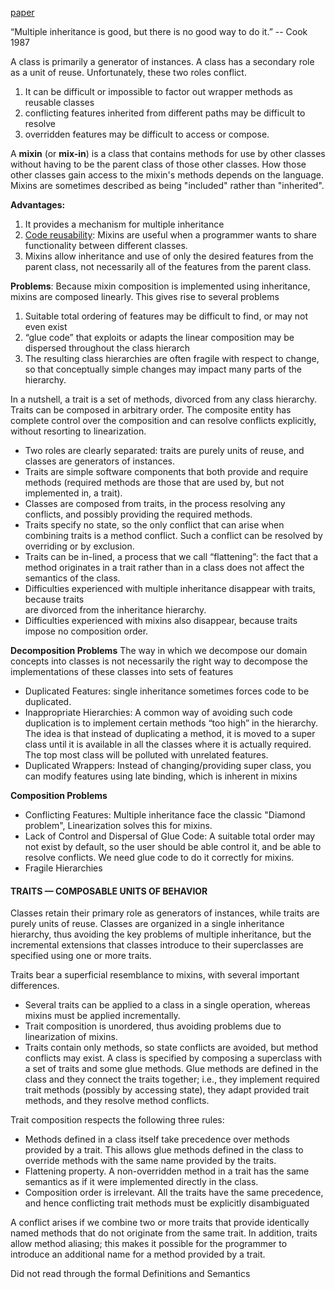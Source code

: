 [paper](http://scg.unibe.ch/archive/papers/Duca06bTOPLASTraits.pdf)

“Multiple inheritance is good, but there is no good way to do it.”  -- Cook 1987

A class is primarily a generator of instances. A class has a secondary role as a unit of reuse. Unfortunately, these two roles conflict.
1. It can be difficult or impossible to factor out wrapper methods as reusable classes
2. conflicting features inherited from different paths may be difficult to resolve
3. overridden features may be difficult to access or compose.

A **mixin** (or **mix-in**) is a class that contains methods for use by other classes without having to be the parent class of those other classes. How those other classes gain access to the mixin's methods depends on the language. Mixins are sometimes described as being "included" rather than "inherited".

**Advantages:**
1.  It provides a mechanism for multiple inheritance
2.  [Code reusability](https://en.wikipedia.org/wiki/Code_reuse "Code reuse"): Mixins are useful when a programmer wants to share functionality between different classes.
3.  Mixins allow inheritance and use of only the desired features from the parent class, not necessarily all of the features from the parent class.

**Problems**:
Because mixin composition is implemented using inheritance, mixins are composed linearly. This gives rise to several problems
1. Suitable total ordering of features may be difficult to find, or may not even exist
2. “glue code” that exploits or adapts the linear composition may be dispersed throughout the class hierarch
3. The resulting class hierarchies are often fragile with respect to change, so that conceptually simple changes may impact many parts of the hierarchy.

In a nutshell, a trait is a set of methods, divorced from any class hierarchy. Traits can be composed in arbitrary order. The composite entity has complete control over the composition and can resolve conflicts explicitly, without resorting to linearization.

- Two roles are clearly separated: traits are purely units of reuse, and classes are generators of instances.  
- Traits are simple software components that both provide and require methods (required  methods are those that are used by, but not implemented in, a trait).  
- Classes are composed from traits, in the process resolving any conflicts, and possibly  providing the required methods.  
- Traits specify no state, so the only conflict that can arise when combining traits is a  method conflict. Such a conflict can be resolved by overriding or by exclusion.  
- Traits can be in-lined, a process that we call “flattening”: the fact that a method originates in a trait rather than in a class does not affect the semantics of the class.  
- Difficulties experienced with multiple inheritance disappear with traits, because traits  
are divorced from the inheritance hierarchy.  
- Difficulties experienced with mixins also disappear, because traits impose no composition order.

**Decomposition Problems**
The way in which we decompose our domain concepts into classes is not necessarily the right way to decompose the implementations of these classes into sets of features
- Duplicated Features: single inheritance sometimes forces code to be duplicated.
- Inappropriate Hierarchies: A common way of avoiding such code duplication is to implement certain methods “too high” in the hierarchy. The idea is that instead of duplicating a method, it is moved to a super class until it is available in all the classes where it is actually required. The top most class will be polluted with unrelated features.
- Duplicated Wrappers: Instead of changing/providing super class, you can modify features using late binding, which is inherent in mixins

 **Composition Problems**
 - Conflicting Features: Multiple inheritance face the classic "Diamond problem", Linearization solves this for mixins.
 - Lack of Control and Dispersal of Glue Code: A suitable total order may not exist by default, so the user should be able control it, and be able to resolve conflicts. We need glue code to do it correctly for mixins.
 - Fragile Hierarchies


#### TRAITS — COMPOSABLE UNITS OF BEHAVIOR
Classes retain their primary role as generators of instances, while traits are purely units of reuse. Classes are organized in a single inheritance hierarchy, thus avoiding the key problems of multiple inheritance, but the incremental extensions that classes introduce to their superclasses are specified using one or more traits.

Traits bear a superficial resemblance to mixins, with several important differences. 
- Several traits can be applied to a class in a single operation, whereas mixins must be applied incrementally. 
- Trait composition is unordered, thus avoiding problems due to linearization of mixins.
- Traits contain only methods, so state conflicts are avoided, but method conflicts may exist. A class is specified by composing a superclass with a set of traits and some glue methods. Glue methods are defined in the class and they connect the traits together; i.e., they implement required trait methods (possibly by accessing state), they adapt provided trait methods, and they resolve method conflicts.

Trait composition respects the following three rules:  
- Methods defined in a class itself take precedence over methods provided by a trait. This allows glue methods defined in the class to override methods with the same name provided by the traits.  
- Flattening property. A non-overridden method in a trait has the same semantics as if it were implemented directly in the class.  
- Composition order is irrelevant. All the traits have the same precedence, and hence conflicting trait methods must be explicitly disambiguated

A conflict arises if we combine two or more traits that provide identically named methods that do not originate from the same trait.
In addition, traits allow method aliasing; this makes it possible for the programmer to introduce an additional name for a method provided by a trait.


Did not read through the formal Definitions and Semantics